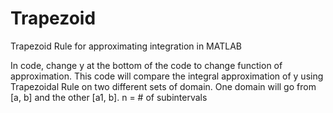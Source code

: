 # Trapezoid
Trapezoid Rule for approximating integration in MATLAB

In code, change y at the bottom of the code to change function of approximation. 
This code will compare the integral approximation of y using Trapezoidal Rule on two different sets
of domain.
One domain will go from [a, b] and the other [a1, b].
n = # of subintervals

